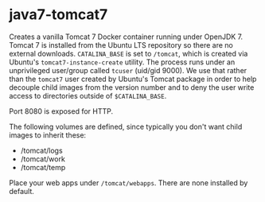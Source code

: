 java7-tomcat7
=============

Creates a vanilla Tomcat 7 Docker container running under OpenJDK 7. Tomcat 7 is installed from the Ubuntu LTS repository so there are no external downloads. `CATALINA_BASE` is set to `/tomcat`, which is created via Ubuntu's `tomcat7-instance-create` utility. The process runs under an unprivileged user/group called `tcuser` (uid/gid 9000). We use that rather than the `tomcat7` user created by Ubuntu's Tomcat package in order to help decouple child images from the version number and to deny the user write access to directories outside of `$CATALINA_BASE`.

Port 8080 is exposed for HTTP.

The following volumes are defined, since typically you don't want child images to inherit these:

* /tomcat/logs
* /tomcat/work
* /tomcat/temp

Place your web apps under `/tomcat/webapps`. There are none installed by default.
